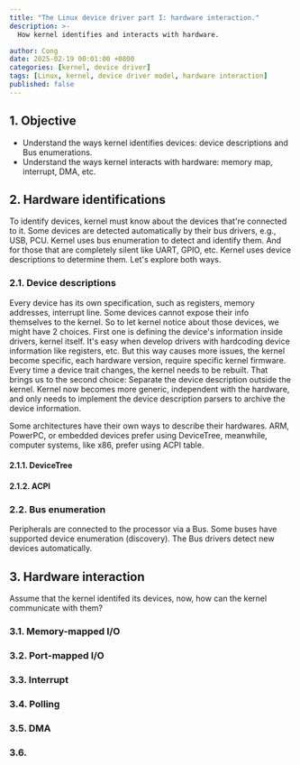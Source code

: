 ```yaml
---
title: "The Linux device driver part I: hardware interaction."
description: >-
  How kernel identifies and interacts with hardware.

author: Cong
date: 2025-02-19 00:01:00 +0800
categories: [kernel, device driver]
tags: [Linux, kernel, device driver model, hardware interaction]
published: false
---
```


## 1. Objective

- Understand the ways kernel identifies devices: device descriptions and Bus enumerations.
- Understand the ways kernel interacts with hardware: memory map, interrupt, DMA, etc.

## 2. Hardware identifications

To identify devices, kernel must know about the devices that're connected to it. Some devices are detected automatically by their bus drivers, e.g., USB, PCU. Kernel uses bus enumeration to detect and identify them. And for those that are completely silent like UART, GPIO, etc. Kernel uses device descriptions to determine them. Let's explore both ways.

### 2.1. Device descriptions

Every device has its own specification, such as registers, memory addresses, interrupt line. Some devices cannot expose their info themselves to the kernel. So to let kernel notice about those devices, we might have 2 choices. First one is defining the device's information inside drivers, kernel itself. It's easy when develop drivers with hardcoding device information like registers, etc. But this way causes more issues, the kernel become specific, each hardware version, require specific kernel firmware. Every time a device trait changes, the kernel needs to be rebuilt. That brings us to the second choice: Separate the device description outside the kernel. Kernel now becomes more generic, independent with the hardware, and only needs to implement the device description parsers to archive the device information.

Some architectures have their own ways to describe their hardwares. ARM, PowerPC, or embedded devices prefer using DeviceTree, meanwhile, computer systems, like x86, prefer using ACPI table.

#### 2.1.1. DeviceTree

#### 2.1.2. ACPI

### 2.2. Bus enumeration

Peripherals are connected to the processor via a Bus. Some buses have supported device enumeration (discovery). The Bus drivers detect new devices automatically.

## 3. Hardware interaction

Assume that the kernel identifed its devices, now, how can the kernel communicate with them?

### 3.1. Memory-mapped I/O

### 3.2. Port-mapped I/O

### 3.3. Interrupt

### 3.4. Polling

### 3.5. DMA

### 3.6. 
